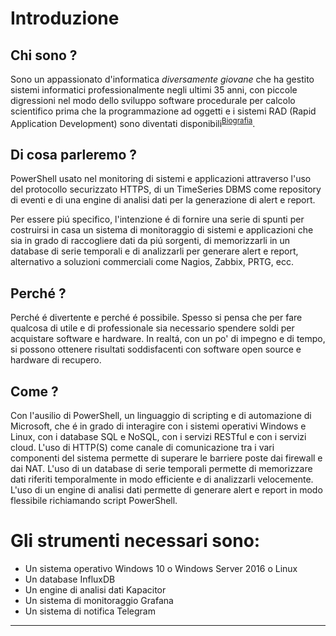 # Introduzione

## Chi sono ?

Sono un appassionato d'informatica _diversamente giovane_ che ha gestito sistemi informatici professionalmente negli ultimi 35 anni, con piccole digressioni nel modo dello sviluppo software procedurale per calcolo scientifico prima che la programmazione ad oggetti e i sistemi RAD (Rapid Application Development) sono diventati disponibili<sup>[Biografia]</sup>.

## Di cosa parleremo ?

PowerShell usato nel monitoring di sistemi e applicazioni attraverso l'uso del protocollo securizzato HTTPS, di un TimeSeries DBMS come repository di eventi e di una engine di analisi dati per la generazione di alert e report.

Per essere piú specifico, l'intenzione é di fornire una serie di spunti per costruirsi in casa un sistema di monitoraggio di sistemi e applicazioni che sia in grado di raccogliere dati da piú sorgenti, di memorizzarli in un database di serie temporali e di analizzarli per generare alert e report, alternativo a soluzioni commerciali come Nagios, Zabbix, PRTG, ecc.

## Perché ?

Perché é divertente e perché é possibile. Spesso si pensa che per fare qualcosa di utile e di professionale sia necessario spendere soldi per acquistare software e hardware. In realtá, con un po' di impegno e di tempo, si possono ottenere risultati soddisfacenti con software open source e hardware di recupero.

## Come ?

Con l'ausilio di PowerShell, un linguaggio di scripting e di automazione di Microsoft, che é in grado di interagire con i sistemi operativi Windows e Linux, con i database SQL e NoSQL, con i servizi RESTful e con i servizi cloud. L'uso di HTTP(S) come canale di comunicazione tra i vari componenti del sistema permette di superare le barriere poste dai firewall e dai NAT. L'uso di un database di serie temporali permette di memorizzare dati riferiti temporalmente in modo efficiente e di analizzarli velocemente. L'uso di un engine di analisi dati permette di generare alert e report in modo flessibile richiamando script PowerShell.

# Gli strumenti necessari sono:

- Un sistema operativo Windows 10 o Windows Server 2016 o Linux
- Un database InfluxDB
- Un engine di analisi dati Kapacitor
- Un sistema di monitoraggio Grafana
- Un sistema di notifica Telegram


---
[Biografia]: Biografia.md

